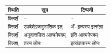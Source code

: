 | स्थिति | सूत्र | टिप्पणी |
| ----- | ------- | ------ |
| क्लिशँ॒ | - | - |
| क्लिशँ॒ | उपदेशेऽजनुनासिक इत् | अँ-इत्यस्य इत्संज्ञा |
| क्लिशँ॒ | अनुदात्तङित आत्मनेपदम् | इति आत्मनेपदम् |
| क्लिश् | तस्य लोपः | इत्संज्ञकस्य लोपः |
